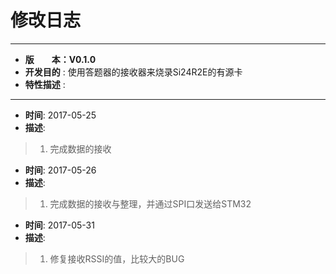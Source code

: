 # 修改日志
*******************************************************************************
* **版　　本：V0.1.0**
* **开发目的** : 使用答题器的接收器来烧录Si24R2E的有源卡
* **特性描述** : 
*******************************************************************************
* **时间**: 2017-05-25
* **描述**:
> 1. 完成数据的接收

* **时间**: 2017-05-26
* **描述**:
> 1. 完成数据的接收与整理，并通过SPI口发送给STM32

* **时间**: 2017-05-31
* **描述**:
> 1. 修复接收RSSI的值，比较大的BUG